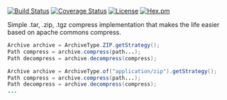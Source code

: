 [![Build Status](https://travis-ci.org/thiaguten/simple-compress.svg)](https://travis-ci.org/thiaguten/simple-compress)
[![Coverage Status](https://coveralls.io/repos/github/thiaguten/simple-compress/badge.svg?branch=master)](https://coveralls.io/github/thiaguten/simple-compress?branch=master)
[![License](https://img.shields.io/hexpm/l/plug.svg?maxAge=2592000)](https://www.apache.org/licenses/LICENSE-2.0.html)
[![Hex.pm](https://img.shields.io/hexpm/l/plug.svg?maxAge=2592000)](https://www.apache.org/licenses/LICENSE-2.0.html)


Simple .tar, .zip, .tgz compress implementation that makes the life easier based on apache commons compress.

```java
Archive archive = ArchiveType.ZIP.getStrategy();
Path compress = archive.compress(path...);
Path decompress = archive.decompress(compress);

Archive archive = ArchiveType.of("application/zip").getStrategy();
Path compress = archive.compress(path...);
Path decompress = archive.decompress(compress);
...
```
